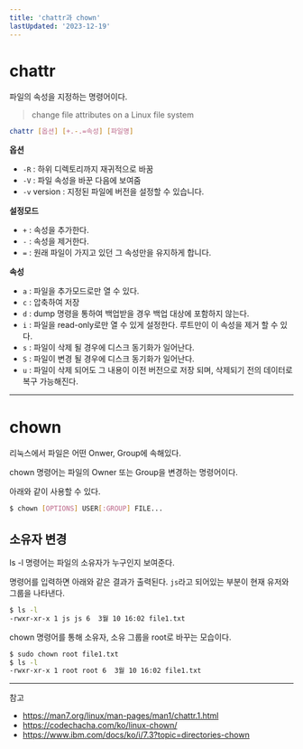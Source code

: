```yaml
---
title: 'chattr과 chown'
lastUpdated: '2023-12-19'
---
```

# chattr

파일의 속성을 지정하는 명령어이다.

> change file attributes on a Linux file system

```bash
chattr [옵션] [+.-.=속성] [파일명]
```

**옵션**
- `-R` : 하위 디렉토리까지 재귀적으로 바꿈
- `-V` : 파일 속성을 바꾼 다음에 보여줌
- `-v` version : 지정된 파일에 버전을 설정할 수 있습니다.

**설정모드**
- `+` : 속성을 추가한다.
- `-` : 속성을 제거한다.
- `=` : 원래 파일이 가지고 있던 그 속성만을 유지하게 합니다.

**속성**
- `a` : 파일을 추가모드로만 열 수 있다.
- `c` : 압축하여 저장
- `d` : dump 명령을 통하여 백업받을 경우 백업 대상에 포함하지 않는다.
- `i` : 파일을 read-only로만 열 수 있게 설정한다. 루트만이 이 속성을 제거 할 수 있다.
- `s` : 파일이 삭제 될 경우에 디스크 동기화가 일어난다.
- `S` : 파일이 변경 될 경우에 디스크 동기화가 일어난다.
- `u` : 파일이 삭제 되어도 그 내용이 이전 버전으로 저장 되며, 삭제되기 전의 데이터로 복구 가능해진다.

---
# chown

리눅스에서 파일은 어떤 Onwer, Group에 속해있다.

chown 명령어는 파일의 Owner 또는 Group을 변경하는 명령어이다.

아래와 같이 사용할 수 있다.

```bash
$ chown [OPTIONS] USER[:GROUP] FILE...
```

## 소유자 변경
ls -l 명령어는 파일의 소유자가 누구인지 보여준다.

명령어를 입력하면 아래와 같은 결과가 출력된다. `js`라고 되어있는 부분이 현재 유저와 그룹을 나타낸다.

```bash
$ ls -l
-rwxr-xr-x 1 js js 6  3월 10 16:02 file1.txt
```

chown 명령어를 통해 소유자, 소유 그룹을 root로 바꾸는 모습이다.

```bash
$ sudo chown root file1.txt
$ ls -l
-rwxr-xr-x 1 root root 6  3월 10 16:02 file1.txt
```

---
참고
- https://man7.org/linux/man-pages/man1/chattr.1.html
- https://codechacha.com/ko/linux-chown/
- https://www.ibm.com/docs/ko/i/7.3?topic=directories-chown